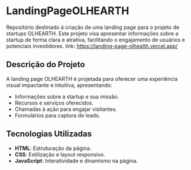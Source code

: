 # LandingPageOLHEARTH

Repositório destinado à criação de uma landing page para o projeto de startups OLHEARTH. Este projeto visa apresentar informações sobre a startup de forma clara e atrativa, facilitando o engajamento de usuários e potenciais investidores.
link: https://landing-page-olhealth.vercel.app/

## Descrição do Projeto

A landing page OLHEARTH é projetada para oferecer uma experiência visual impactante e intuitiva, apresentando:

- Informações sobre a startup e sua missão.
- Recursos e serviços oferecidos.
- Chamadas à ação para engajar visitantes.
- Formulários para captura de leads.

## Tecnologias Utilizadas

- **HTML**: Estruturação da página.
- **CSS**: Estilização e layout responsivo.
- **JavaScript**: Interatividade e dinamismo na página.

